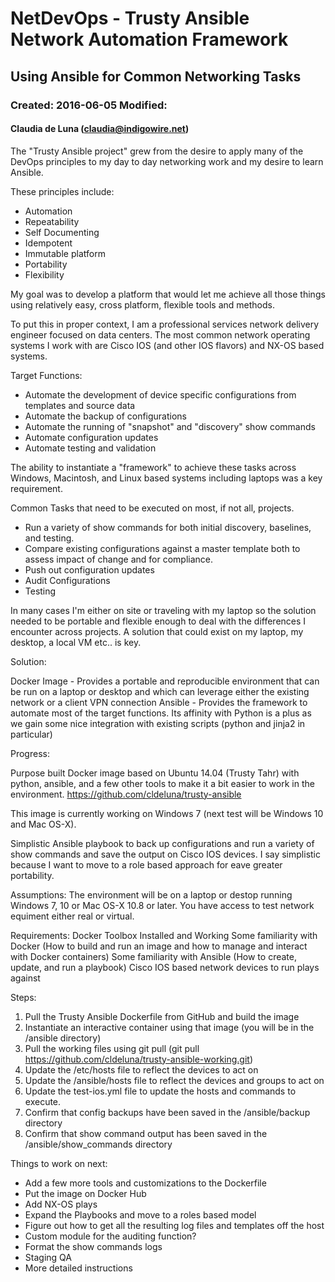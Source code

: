# NetDevOps - Trusty Ansible Network Automation Framework
## Using Ansible for Common Networking Tasks
### Created:  2016-06-05  Modified: 
#### Claudia de Luna (claudia@indigowire.net)


The "Trusty Ansible project" grew from the desire to apply many of the DevOps principles to my day to day networking work and my desire to learn Ansible.

These principles include:

- Automation
- Repeatability
- Self Documenting
- Idempotent
- Immutable platform
- Portability
- Flexibility

My goal was to develop a platform that would let me achieve all those things using relatively easy, cross platform, flexible tools and methods.

To put this in proper context, I am a professional services network delivery engineer focused on data centers.  The most common network operating systems I work with are Cisco IOS (and other IOS flavors) and NX-OS based systems.

Target Functions:
- Automate the development of device specific configurations from templates and source data
- Automate the backup of configurations
- Automate the running of "snapshot" and "discovery" show commands
- Automate configuration updates
- Automate testing and validation

The ability to instantiate a "framework" to achieve these tasks across Windows, Macintosh, and Linux based systems including laptops was a key requirement.

Common Tasks that need to be executed on most, if not all, projects.

* Run a variety of show commands for both initial discovery, baselines, and testing.
* Compare existing configurations against a master template both to assess impact of change and for compliance.
* Push out configuration updates
* Audit Configurations
* Testing

In many cases I'm either on site or traveling with my laptop so the solution needed to be portable and flexible enough to deal with the differences I encounter across projects.  A solution that could exist on my laptop, my desktop, a local VM etc.. is key.

Solution:

Docker Image - Provides a portable and reproducible environment that can be run on a laptop or desktop and which can leverage either the existing network or a client VPN connection
Ansible - Provides the framework to automate most of the target functions.  Its affinity with Python is a plus as we gain some nice integration with existing scripts (python and jinja2 in particular)


Progress:

Purpose built Docker image based on Ubuntu 14.04 (Trusty Tahr) with python, ansible, and a few other tools to make it a bit easier to work in the environment.
https://github.com/cldeluna/trusty-ansible

This image is currently working on Windows 7 (next test will be Windows 10 and Mac OS-X).

Simplistic Ansible playbook to back up configurations and run a variety of show commands and save the output on Cisco IOS devices.  I say simplistic because I want to move to a role based approach for eave greater portability.

Assumptions:
The environment will be on a laptop or destop running Windows 7, 10 or Mac OS-X 10.8 or later.
You have access to test network equiment either real or virtual.

Requirements:
 Docker Toolbox Installed and Working
 Some familiarity with Docker (How to build and run an image and how to manage and interact with Docker containers)
 Some familiarity with Ansible (How to create, update, and run a playbook)
 Cisco IOS based network devices to run plays against
 

Steps:

1. Pull the Trusty Ansible Dockerfile from GitHub and build the image
2. Instantiate an interactive container using that image (you will be in the /ansible directory)
3. Pull the working files using git pull (git pull https://github.com/cldeluna/trusty-ansible-working.git)
4. Update the /etc/hosts file to reflect the devices to act on
5. Update the /ansible/hosts file to reflect the devices and groups to act on
6. Update the test-ios.yml file to update the hosts and commands to execute.
7. Confirm that config backups have been saved in the /ansible/backup directory
9. Confirm that show command output has been saved in the /ansible/show_commands directory


Things to work on next:

+ Add a few more tools and customizations to the Dockerfile
+ Put the image on Docker Hub
+ Add NX-OS plays
+ Expand the Playbooks and move to a roles based model
+ Figure out how to get all the resulting log files and templates off the host
+ Custom module for the auditing function?
+ Format the show commands logs
+ Staging QA
+ More detailed instructions

